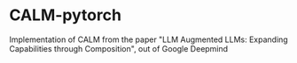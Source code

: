 # CALM-pytorch
Implementation of CALM from the paper "LLM Augmented LLMs: Expanding Capabilities through Composition", out of Google Deepmind
